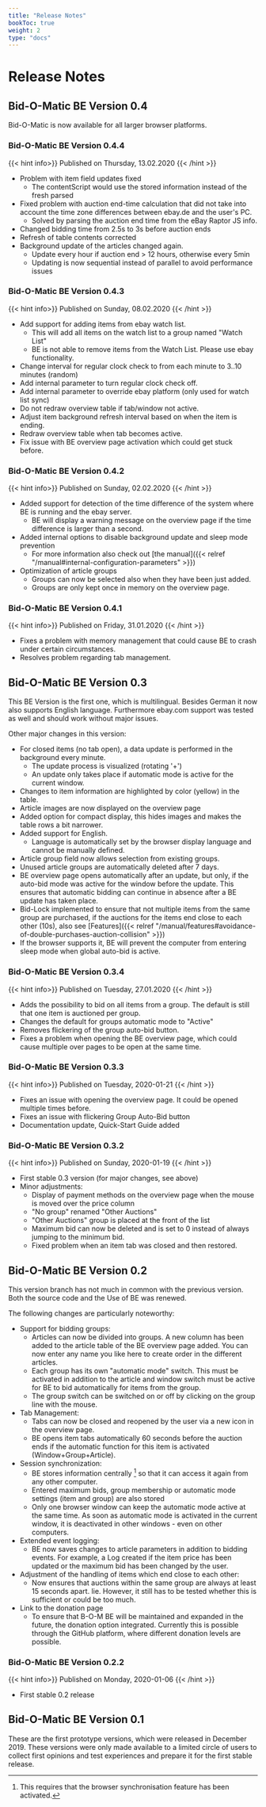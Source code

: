 ```yaml
---
title: "Release Notes"
bookToc: true
weight: 2
type: "docs"
---
```


# Release Notes

## Bid-O-Matic BE Version 0.4
Bid-O-Matic is now available for all larger browser platforms. 

### Bid-O-Matic BE Version 0.4.4
{{< hint info>}}
Published on Thursday, 13.02.2020 
{{< /hint >}}

* Problem with item field updates fixed
  * The contentScript would use the stored information instead of the fresh parsed
* Fixed problem with auction end-time calculation that did not take into account the time zone differences between ebay.de and the user's PC.
  * Solved by parsing the auction end time from the eBay Raptor JS info.
* Changed bidding time from 2.5s to 3s before auction ends
* Refresh of table contents corrected
* Background update of the articles changed again.
  * Update every hour if auction end > 12 hours, otherwise every 5min
  * Updating is now sequential instead of parallel to avoid performance issues

### Bid-O-Matic BE Version 0.4.3
{{< hint info>}}
Published on Sunday, 08.02.2020 
{{< /hint >}}

* Add support for adding items from ebay watch list.
    * This will add all items on the watch list to a group named "Watch List"
    * BE is not able to remove items from the Watch List. Please use ebay functionality.
* Change interval for regular clock check to from each minute to 3..10 minutes (random)
* Add internal parameter to turn regular clock check off.
* Add internal parameter to override ebay platform (only used for watch list sync)
* Do not redraw overview table if tab/window not active.
* Adjust item background refresh interval based on when the item is ending.
* Redraw overview table when tab becomes active.
* Fix issue with BE overview page activation which could get stuck before.

### Bid-O-Matic BE Version 0.4.2
{{< hint info>}}
Published on Sunday, 02.02.2020 
{{< /hint >}}

* Added support for detection of the time difference of the system where BE is running and the ebay server.
    * BE will display a warning message on the overview page if the time difference is larger than a second.
* Added internal options to disable background update and sleep mode prevention
    * For more information also check out [the manual]({{< relref "/manual#internal-configuration-parameters" >}})
* Optimization of article groups
    * Groups can now be selected also when they have been just added.
    * Groups are only kept once in memory on the overview page.

### Bid-O-Matic BE Version 0.4.1
{{< hint info>}}
Published on Friday, 31.01.2020 
{{< /hint >}}

* Fixes a problem with memory management that could cause BE to crash under certain circumstances.
* Resolves problem regarding tab management.

## Bid-O-Matic BE Version 0.3
This BE Version is the first one, which is multilingual. Besides German it now also supports English language.
Furthermore ebay.com support was tested as well and should work without major issues. 

Other major changes in this version:
* For closed items (no tab open), a data update is performed in the background every minute.
    * The update process is visualized (rotating '+')
    * An update only takes place if automatic mode is active for the current window.
* Changes to item information are highlighted by color (yellow) in the table. 
* Article images are now displayed on the overview page
* Added option for compact display, this hides images and makes the table rows a bit narrower.
* Added support for English.
    * Language is automatically set by the browser display language and cannot be manually defined.
* Article group field now allows selection from existing groups.
* Unused article groups are automatically deleted after 7 days.
* BE overview page opens automatically after an update, but only, 
  if the auto-bid mode was active for the window before the update.
  This ensures that automatic bidding can continue in absence after a BE update has taken place.
* Bid-Lock implemented to ensure that not multiple items from the same group are purchased,
  if the auctions for the items end close to each other (10s), also see [Features]({{< relref "/manual/features#avoidance-of-double-purchases-auction-collision" >}})
* If the browser supports it, BE will prevent the computer from entering sleep mode when global auto-bid is active.

### Bid-O-Matic BE Version 0.3.4
{{< hint info>}}
Published on Tuesday, 27.01.2020 
{{< /hint >}}

* Adds the possibility to bid on all items from a group.
  The default is still that one item is auctioned per group. 
* Changes the default for groups automatic mode to "Active"
* Removes flickering of the group auto-bid button.
* Fixes a problem when opening the BE overview page, which could cause multiple over pages to be open at the same time.

### Bid-O-Matic BE Version 0.3.3
{{< hint info>}}
Published on Tuesday, 2020-01-21
{{< /hint >}}

* Fixes an issue with opening the overview page. It could be opened multiple times before.
* Fixes an issue with flickering Group Auto-Bid button
* Documentation update, Quick-Start Guide added

### Bid-O-Matic BE Version 0.3.2
{{< hint info>}}
Published on Sunday, 2020-01-19 
{{< /hint >}}

* First stable 0.3 version (for major changes, see above)
* Minor adjustments:
    * Display of payment methods on the overview page when the mouse is moved over the price column
    * "No group" renamed "Other Auctions"
    * "Other Auctions" group is placed at the front of the list
    * Maximum bid can now be deleted and is set to 0 instead of always jumping to the minimum bid.
    * Fixed problem when an item tab was closed and then restored.

## Bid-O-Matic BE Version 0.2
This version branch has not much in common with the previous version. Both the source code and the
Use of BE was renewed.

The following changes are particularly noteworthy:

* Support for bidding groups:  
    * Articles can now be divided into groups. A new column has been added to the article table of the
    BE overview page added. You can now enter any name you like here to create order in the 
    different articles.
    * Each group has its own "automatic mode" switch. This must be activated in addition to the article and 
    window switch must be active for BE to bid automatically for items from the group.
    * The group switch can be switched on or off by clicking on the group line with the mouse. 
* Tab Management:
    * Tabs can now be closed and reopened by the user via a new icon in the overview page.
    * BE opens item tabs automatically 60 seconds before the auction ends if the automatic function for this item
    is activated (Window+Group+Article).
* Session synchronization:
    * BE stores information centrally [^1] so that it can access it again from any other computer.
    * Entered maximum bids, group membership or automatic mode settings (item and group) are
      also stored
    * Only one browser window can keep the automatic mode active at the same time.
     As soon as automatic mode is activated in the current window, it is deactivated in other windows - even on
     other computers.
* Extended event logging:
    * BE now saves changes to article parameters in addition to bidding events. For example, a
    Log created if the item price has been updated or the maximum bid has been changed by the user.
* Adjustment of the handling of items which end close to each other:
    * Now ensures that auctions within the same group are always at least 15 seconds apart.
    lie. However, it still has to be tested whether this is sufficient or could be too much.
* Link to the donation page
    * To ensure that B-O-M BE will be maintained and expanded in the future, the donation option
    integrated. Currently this is possible through the GitHub platform, where different donation levels are possible.

### Bid-O-Matic BE Version 0.2.2
{{< hint info>}}
Published on Monday, 2020-01-06
{{< /hint >}} 
* First stable 0.2 release

## Bid-O-Matic BE Version 0.1
These are the first prototype versions, which were released in December 2019. These versions
were only made available to a limited circle of users to collect first opinions and test experiences
and prepare it for the first stable release.

[^1]: This requires that the browser synchronisation feature has been activated.
